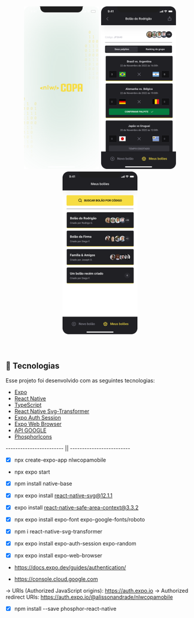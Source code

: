 <h1 align="center">
    <img alt="BolãoCopa" src="capa.svg" width="200px" title="555567285446-1tpp690gcn4ni3149iuhbdeqba20lp55.apps.googleusercontent.com" />
      <img alt="BolãoCopa" title="#copa" src="tela.svg" width="200px" />
        <img alt="BolãoCopa" title="#copa" src="tela2.svg" width="200px" />
</h1>

<br>

## :rocket: Tecnologias

Esse projeto foi desenvolvido com as seguintes tecnologias:

- [Expo](https://expo.io/)
- [React Native](https://reactnative.dev/)
- [TypeScript](https://www.typescriptlang.org/)
- [React Native Svg-Transformer](https://github.com/kristerkari/react-native-svg-transformer)
- [Expo Auth Session](https://docs.expo.dev/versions/latest/sdk/auth-session/)
- [Expo Web Browser](https://docs.expo.dev/versions/v46.0.0/sdk/webbrowser/)
- [API GOOGLE](https://console.cloud.google.com)
- [PhosphorIcons](https://phosphoricons.com/)

------------------------ || -------------------------

- [X] npx create-expo-app nlwcopamobile

* npx expo start

- [X] npm install native-base

- [X] npx expo install react-native-svg@12.1.1

- [X] expo install react-native-safe-area-context@3.3.2

- [X] npx expo install expo-font expo-google-fonts/roboto

- [X] npm i react-native-svg-transformer

- [X] npx expo install expo-auth-session expo-random

- [X] npx expo install expo-web-browser

* https://docs.expo.dev/guides/authentication/

* https://console.cloud.google.com

->  URIs (Authorized JavaScript origins): https://auth.expo.io
-> Authorized redirect URIs: https://auth.expo.io/@alissonandrade/nlwcopamobile

- [X] npm install --save phosphor-react-native


